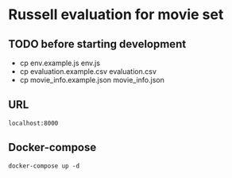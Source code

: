 # Russell evaluation for movie set

## TODO before starting development

* cp env.example.js env.js
* cp evaluation.example.csv evaluation.csv
* cp movie_info.example.json movie_info.json

## URL

`localhost:8000`

## Docker-compose

`docker-compose up -d`
